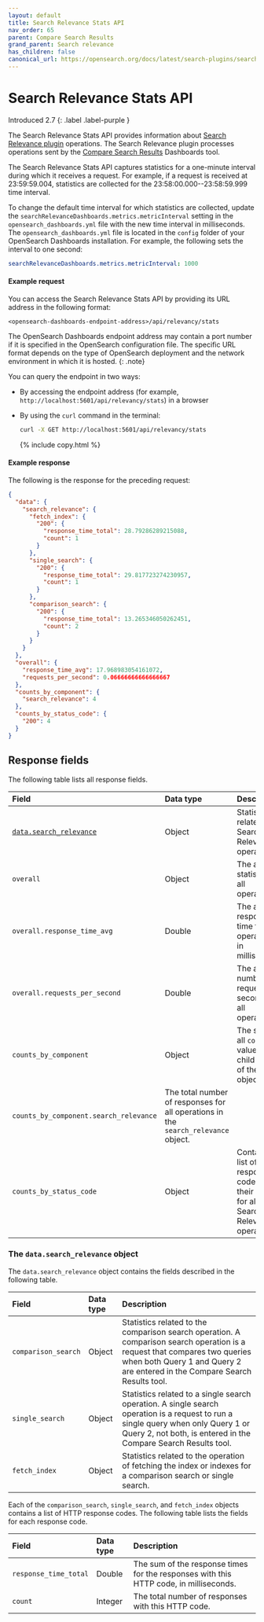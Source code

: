 ```yaml
---
layout: default
title: Search Relevance Stats API
nav_order: 65
parent: Compare Search Results
grand_parent: Search relevance
has_children: false
canonical_url: https://opensearch.org/docs/latest/search-plugins/search-relevance/stats-api/
---
```


# Search Relevance Stats API
Introduced 2.7
{: .label .label-purple }

The Search Relevance Stats API provides information about [Search Relevance plugin](https://github.com/opensearch-project/dashboards-search-relevance) operations. The Search Relevance plugin processes operations sent by the [Compare Search Results]({{site.url}}{{site.baseurl}}/search-plugins/search-relevance) Dashboards tool.

The Search Relevance Stats API captures statistics for a one-minute interval during which it receives a request. For example, if a request is received at 23:59:59.004, statistics are collected for the 23:58:00.000--23:58:59.999 time interval.

To change the default time interval for which statistics are collected, update the `searchRelevanceDashboards.metrics.metricInterval` setting in the `opensearch_dashboards.yml` file with the new time interval in milliseconds. The `opensearch_dashboards.yml` file is located in the `config` folder of your OpenSearch Dashboards installation. For example, the following sets the interval to one second:

```yml
searchRelevanceDashboards.metrics.metricInterval: 1000 
```

#### Example request

You can access the Search Relevance Stats API by providing its URL address in the following format:

```
<opensearch-dashboards-endpoint-address>/api/relevancy/stats
```

The OpenSearch Dashboards endpoint address may contain a port number if it is specified in the OpenSearch configuration file. The specific URL format depends on the type of OpenSearch deployment and the network environment in which it is hosted.
{: .note}

You can query the endpoint in two ways:
  
  - By accessing the endpoint address (for example, `http://localhost:5601/api/relevancy/stats`) in a browser

  - By using the `curl` command in the terminal:
    ```bash
    curl -X GET http://localhost:5601/api/relevancy/stats
    ```
    {% include copy.html %}

#### Example response

The following is the response for the preceding request:

```json
{
  "data": {
    "search_relevance": {
      "fetch_index": {
        "200": {
          "response_time_total": 28.79286289215088,
          "count": 1
        }
      },
      "single_search": {
        "200": {
          "response_time_total": 29.817723274230957,
          "count": 1
        }
      },
      "comparison_search": {
        "200": {
          "response_time_total": 13.265346050262451,
          "count": 2
        }
      }
    }
  },
  "overall": {
    "response_time_avg": 17.968983054161072,
    "requests_per_second": 0.06666666666666667
  },
  "counts_by_component": {
    "search_relevance": 4
  },
  "counts_by_status_code": {
    "200": 4
  }
}
```

## Response fields

The following table lists all response fields.

| Field | Data type | Description |
| :--- | :--- | :--- | 
| [`data.search_relevance`](#the-datasearch_relevance-object) | Object | Statistics related to Search Relevance operations. |
| `overall` | Object | The average statistics for all operations. |
| `overall.response_time_avg` | Double | The average response time for all operations, in milliseconds. |
| `overall.requests_per_second` | Double | The average number of requests per second for all operations. |
| `counts_by_component` | Object | The sum of all `count` values for all child objects of the `data` object. |
| `counts_by_component.search_relevance` | The total number of responses for all operations in the `search_relevance` object. |
| `counts_by_status_code` | Object | Contains a list of all response codes and their counts for all Search Relevance operations. |

### The `data.search_relevance` object

The `data.search_relevance` object contains the fields described in the following table.

| Field | Data type | Description |
| :--- | :--- | :--- |
| `comparison_search` | Object | Statistics related to the comparison search operation. A comparison search operation is a request that compares two queries when both Query 1 and Query 2 are entered in the Compare Search Results tool. |
| `single_search` | Object | Statistics related to a single search operation. A single search operation is a request to run a single query when only Query 1 or Query 2, not both, is entered in the Compare Search Results tool. |
| `fetch_index` | Object | Statistics related to the operation of fetching the index or indexes for a comparison search or single search. |

Each of the `comparison_search`, `single_search`, and `fetch_index` objects contains a list of HTTP response codes. The following table lists the fields for each response code.

| Field | Data type | Description |
| :--- | :--- | :--- |
| `response_time_total` | Double | The sum of the response times for the responses with this HTTP code, in milliseconds. |
| `count` | Integer | The total number of responses with this HTTP code.  |
